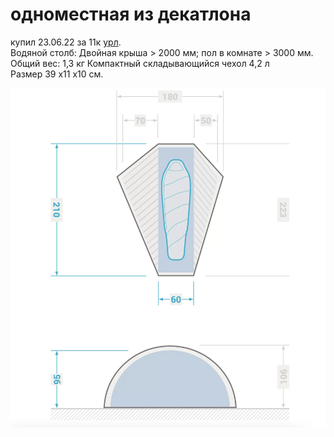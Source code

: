 # одноместная из декатлона
купил 23.06.22 за 11к [урл](https://www.decathlon.ru/products/palatka-trekkingovaya-kupolnaya-trehsezonnaya-1-mestnaya-trek-900-forclaz-8545744).  
Водяной столб: Двойная крыша > 2000 мм; пол в комнате > 3000 мм.  
Общий вес: 1,3 кг Компактный складывающийся чехол 4,2 л   
Размер 39 x11 x10 см. 

![img](img/tent_trek_900_FORCLAZ.png)
